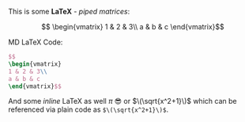 This is some **LaTeX** - *piped matrices*:

$$
\begin{vmatrix}
1 & 2 & 3\\
a & b & c
\end{vmatrix}$$

MD LaTeX Code:
```LaTeX
$$
\begin{vmatrix}
1 & 2 & 3\\
a & b & c
\end{vmatrix}$$
```

And some *inline* LaTeX as well $\pi$ 😎 or $\(\sqrt{x^2+1}\)$ which can be referenced via plain code as `$\(\sqrt{x^2+1}\)$`.
